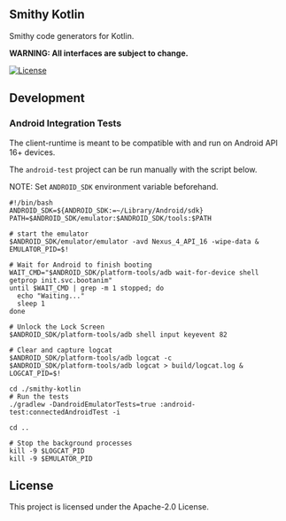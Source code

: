 ## Smithy Kotlin

Smithy code generators for Kotlin.

**WARNING: All interfaces are subject to change.**

[![License][apache-badge]][apache-url]

[apache-badge]: https://img.shields.io/badge/License-Apache%202.0-blue.svg
[apache-url]: LICENSE

## Development

### Android Integration Tests

The client-runtime is meant to be compatible with and run on Android API 16+ devices.

The `android-test` project can be run manually with the script below. 

NOTE: Set `ANDROID_SDK` environment variable beforehand.

```
#!/bin/bash
ANDROID_SDK=${ANDROID_SDK:=~/Library/Android/sdk}
PATH=$ANDROID_SDK/emulator:$ANDROID_SDK/tools:$PATH

# start the emulator
$ANDROID_SDK/emulator/emulator -avd Nexus_4_API_16 -wipe-data & EMULATOR_PID=$!

# Wait for Android to finish booting
WAIT_CMD="$ANDROID_SDK/platform-tools/adb wait-for-device shell getprop init.svc.bootanim"
until $WAIT_CMD | grep -m 1 stopped; do
  echo "Waiting..."
  sleep 1
done

# Unlock the Lock Screen
$ANDROID_SDK/platform-tools/adb shell input keyevent 82

# Clear and capture logcat
$ANDROID_SDK/platform-tools/adb logcat -c
$ANDROID_SDK/platform-tools/adb logcat > build/logcat.log &
LOGCAT_PID=$!

cd ./smithy-kotlin
# Run the tests
./gradlew -DandroidEmulatorTests=true :android-test:connectedAndroidTest -i

cd ..

# Stop the background processes
kill -9 $LOGCAT_PID
kill -9 $EMULATOR_PID
```

## License

This project is licensed under the Apache-2.0 License.


